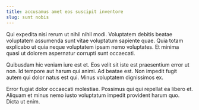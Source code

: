```yaml
---
title: accusamus amet eos suscipit inventore
slug: sunt nobis
---
```


Qui expedita nisi rerum ut nihil nihil modi. Voluptatem debitis beatae voluptatem assumenda sunt vitae voluptatum sapiente quae. Quia totam explicabo ut quia neque voluptatem ipsam nemo voluptates. Et minima quasi ut dolorem aspernatur corrupti sunt occaecati.

Quibusdam hic veniam iure est et. Eos velit sit iste est praesentium error ut non. Id tempore aut harum qui animi. Ad beatae est. Non impedit fugit autem qui dolor natus est qui. Minus voluptatem dignissimos ex.

Error fugiat dolor occaecati molestiae. Possimus qui qui repellat ea libero et. Aliquam et minus nemo iusto voluptatum impedit provident harum quo. Dicta ut enim.
